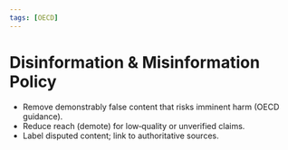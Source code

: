 ```yaml
---
tags: [OECD]
---
```

# Disinformation & Misinformation Policy

* Remove demonstrably false content that risks imminent harm (OECD guidance).
* Reduce reach (demote) for low‑quality or unverified claims.
* Label disputed content; link to authoritative sources.
